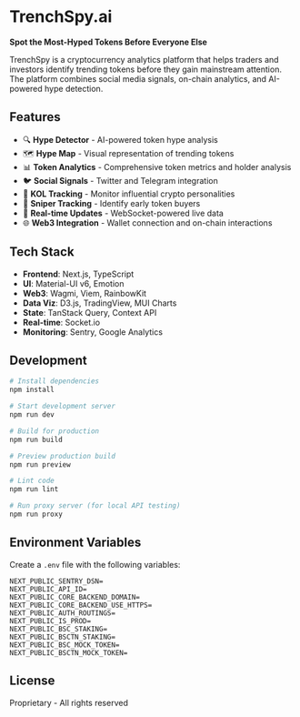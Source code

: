 # TrenchSpy.ai

**Spot the Most-Hyped Tokens Before Everyone Else**

TrenchSpy is a cryptocurrency analytics platform that helps traders and investors identify trending tokens before they gain mainstream attention. The platform combines social media signals, on-chain analytics, and AI-powered hype detection.

## Features

- 🔍 **Hype Detector** - AI-powered token hype analysis
- 🗺️ **Hype Map** - Visual representation of trending tokens
- 📊 **Token Analytics** - Comprehensive token metrics and holder analysis
- 🐦 **Social Signals** - Twitter and Telegram integration
- 👥 **KOL Tracking** - Monitor influential crypto personalities
- 💎 **Sniper Tracking** - Identify early token buyers
- 🔄 **Real-time Updates** - WebSocket-powered live data
- 🌐 **Web3 Integration** - Wallet connection and on-chain interactions

## Tech Stack

- **Frontend**: Next.js, TypeScript
- **UI**: Material-UI v6, Emotion
- **Web3**: Wagmi, Viem, RainbowKit
- **Data Viz**: D3.js, TradingView, MUI Charts
- **State**: TanStack Query, Context API
- **Real-time**: Socket.io
- **Monitoring**: Sentry, Google Analytics

## Development

```bash
# Install dependencies
npm install

# Start development server
npm run dev

# Build for production
npm run build

# Preview production build
npm run preview

# Lint code
npm run lint

# Run proxy server (for local API testing)
npm run proxy
```

## Environment Variables

Create a `.env` file with the following variables:

```env
NEXT_PUBLIC_SENTRY_DSN=
NEXT_PUBLIC_API_ID=
NEXT_PUBLIC_CORE_BACKEND_DOMAIN=
NEXT_PUBLIC_CORE_BACKEND_USE_HTTPS=
NEXT_PUBLIC_AUTH_ROUTINGS=
NEXT_PUBLIC_IS_PROD=
NEXT_PUBLIC_BSC_STAKING=
NEXT_PUBLIC_BSCTN_STAKING=
NEXT_PUBLIC_BSC_MOCK_TOKEN=
NEXT_PUBLIC_BSCTN_MOCK_TOKEN=
```

## License

Proprietary - All rights reserved
